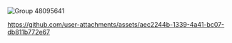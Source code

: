 ![Group 48095641](https://github.com/whitebird1016/whitebird1016/assets/102672154/ad887ae7-5cb9-40e4-9d61-2e7dd0998b69)


https://github.com/user-attachments/assets/aec2244b-1339-4a41-bc07-db811b772e67

